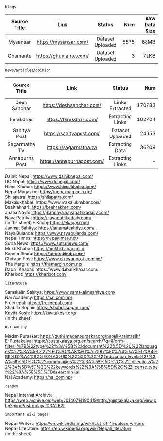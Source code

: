     blogs

Source Title|Link|Status|Num|Raw Data Size
:---:|:---:|:---:|---:|---:
Mysansar|https://mysansar.com/|Dataset Uploaded|5575|68MB
Ghumante|https://ghumante.com/|Dataset Uploaded|3|72KB

    news/articles/opinion

Source Title|Link|Status|Num|Raw Data Size
:---:|:---:|:---:|---:|---:
Desh Sanchar|https://deshsanchar.com/|Links Extracted|170783|-
Farakdhar|https://farakdhar.com/|Extracting Links|182704|-
Sahitya Post|https://sahityapost.com/|Dataset Uploaded|24653|75MB
Sagarmatha TV|https://sagarmatha.tv/|Extracting Data|36209|-
Annapurna Post|https://annapurnapost.com/|Extracting Links|-|-

Dainik Nepal: https://www.dainiknepal.com/<br>
DC Nepal: https://www.dcnepal.com/<br>
Himal Khabar: https://www.himalkhabar.com/<br>
Nepal Magazine: https://nepalmag.com.np/<br>
Shilapatra: https://shilapatra.com/<br>
Makalukhabar: https://www.makalukhabar.com/<br>
Baahrakhari: https://baahrakhari.com/<br>
Jhana Naya: https://jhannaya.nayapatrikadaily.com/<br>
Naya Patrika: https://nayapatrikadaily.com/<br> (in the sheet)
E Kagaj: https://ekagaj.com/<br>
Janmat Sahitya: https://janamatsahitya.com/<br>
Naya Bulanda: https://www.nayabulanda.com/<br>
Nepal Times: https://nepaltimes.net/<br>
Sutra News: https://www.sutranews.com/<br>
Mukti Khabar: https://muktikhabar.com/<br>
Kendra Bindu: https://kendrabindu.com/<br>
Chitwan Post: https://www.chitwanpost.com.np/<br>
The Margin: https://themargin.com.np/<br>
Dabali Khabar: https://www.dabalikhabar.com/<br>
Kharibot: https://kharibot.com/<br>


    literature

Samakalin Sahitya: https://www.samakalinsahitya.com/<br>
Nai Academy: https://nai.com.np/<br>
Freenepal: https://freenepal.com/<br>
Shabda Sopan: https://shabdasopan.com/<br>
Kavita Kosh: https://kavitakosh.org/<br> (in the sheet)

    ocr-worthy 

Madan Puraskar: https://guthi.madanpuraskar.org/nepali-traimasik/<br>
E-Pustakalya: https://pustakalaya.org/en/search/?q=&form-filter=%7B%22type%22%3A%5B%22document%22%5D%2C%22languages%22%3A%5B%22%E0%A4%A8%E0%A5%87%E0%A4%AA%E0%A4%BE%E0%A4%B2%E0%A5%80%22%5D%2C%22education_levels%22%3A%5B%5D%2C%22communities%22%3A%5B%5D%2C%22collections%22%3A%5B%5D%2C%22keywords%22%3A%5B%5D%2C%22license_type%22%3A%5B%5D%7D&searchIn=all<br>
Nai Academy: https://nai.com.np/<br>

    random

Nepali Internet Archive: https://web.archive.org/web/20140714190419/http://pustakalaya.org/view.php?pid=Pustakalaya%3A2629

    important wiki pages
Nepali Writers: https://en.wikipedia.org/wiki/List_of_Nepalese_writers<br>
Nepali Literature: https://en.wikipedia.org/wiki/Nepali_literature<br> (in the sheet)



